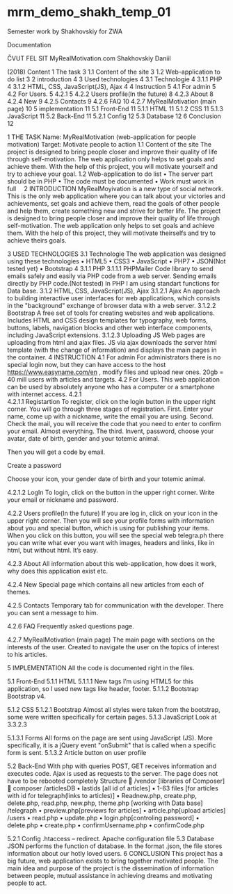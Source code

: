 # mrm_demo_shakh_temp_01
Semester work by Shakhovskiy for ZWA





Documentation






ČVUT FEL SIT
MyRealMotivation.com
Shakhovskiy Daniil

















(2018)
Content
1	The task	3
1.1	Content of the site	3
1.2	Web-application to do list	3
2	introduction	4
3	Used technologies	4
3.1	Technologie	4
3.1.1	PHP	4
3.1.2	HTML, CSS, JavaScript(JS), Ajax	4
4	Instruction	5
4.1	For admin	5
4.2	For Users.	5
4.2.1	5
4.2.2	Users profile(In the future)	8
4.2.3	About	8
4.2.4	New	9
4.2.5	Contacts	9
4.2.6	FAQ	10
4.2.7	MyRealMotivation (main page)	10
5	implementation	11
5.1	Front-End	11
5.1.1	HTML	11
5.1.2	CSS	11
5.1.3	JavaScript	11
5.2	Back-End	11
5.2.1	Config	12
5.3	Database	12
6	Conclusion	12


1	THE TASK
Name: MyRealMotivation (web-application for people motivation)
Target: Motivate people to action
1.1	Content of the site
The project is designed to bring people closer and improve their quality of life through self-motivation. The web application only helps to set goals and achieve them. With the help of this project, you will motivate yourself and try to achieve your goal. 
1.2	Web-application to do list
•	The server part should be in PHP
•	The code must be documented
•	Work must work in full 
2	INTRODUCTION
MyRealMoyivation is a new type of social network. This is the only web application where you can talk about your victories and achievements, set goals and achieve them, read the goals of other people and help them, create something new and strive for better life.
The project is designed to bring people closer and improve their quality of life through self-motivation. The web application only helps to set goals and achieve them. With the help of this project, they will motivate theirselfs and try to achieve theirs goals.

3	USED TECHNOLOGIES
3.1	Technologie
The web application was designed using these technologies
•	HTML5
•	CSS3
•	JavaScript
•	PHP7
•	JSON(Not tested yet)
•	Bootstrap 4
3.1.1	PHP
3.1.1.1	PHPMailer
Code library to send emails safely and easily via PHP code from a web server. Sending emails directly by PHP code.(Not tested)
In PHP I am using standart functions for Data base.
3.1.2	HTML, CSS, JavaScript(JS), Ajax
3.1.2.1	Ajax
An approach to building interactive user interfaces for web applications, which consists in the "background" exchange of browser data with a web server.
3.1.2.2	Bootstrap
A free set of tools for creating websites and web applications. Includes HTML and CSS design templates for typography, web forms, buttons, labels, navigation blocks and other web interface components, including JavaScript extensions.
3.1.2.3	Uploading JS
Web pages are uploading from html and ajax files. JS via ajax downloads the server html template (with the change of information) and displays the main pages in the container.
4	INSTRUCTION
4.1	For admin
For administrators there is no special login now, but they can have access to the host https://www.easyname.com/en , modify files and upload new ones. 20gb = 40 mill users with articles and targets.
4.2	For Users.
This web application can be used by absolutely anyone who has a computer or a smartphone with internet access.
4.2.1	
4.2.1.1	Registartion
To register, click on the login button in the upper right corner. You will go through three stages of registration. First. Enter your name, come up with a nickname, write the email you are using. Second. Check the mail, you will receive the code that you need to enter to confirm your email. Almost everything. The third. Invent, password, choose your avatar, date of birth, gender and your totemic animal.
 

 
Then you will get a code by email.

 
Create a password
 
Choose your icon, your gender date of birth and your totemic animal.

4.2.1.2	LogIn
To login, click on the button in the upper right corner. Write your email or nickname and password.
 


4.2.2	Users profile(In the future)
If you are log in, click on your icon in the upper right corner. Then you will see your profile forms with information about you and special button, which is using for publishing your items. 
When you click on this button, you will see the special web telegra.ph there you can write what ever you want with images, headers and links, like in html, but without html. It’s easy.

4.2.3	About
All information about this web-application, how does it work, why does this application exist etc.
 




4.2.4	New
Special page which contains all new articles from each of themes.
 
4.2.5	Contacts
Temporary tab for communication with the developer. There you can sent a message to him.
 
4.2.6	FAQ
Frequently asked questions page.
 
4.2.7	MyRealMotivation (main page)
The main page with sections on the interests of the user. Created to navigate the user on the topics of interest to his articles. 
 


5	IMPLEMENTATION
All the code is documented right in the files.

5.1	Front-End
5.1.1	HTML
5.1.1.1	New tags
I’m using HTML5 for this application, so I used new tags like header, footer.
5.1.1.2	Bootstrap
Bootstrap v4. 

5.1.2	CSS
5.1.2.1	Bootstrap
Almost all styles were taken from the bootstrap, some were written specifically for certain pages.
5.1.3	JavaScript
Look at 3.3.2.3

5.1.3.1	Forms
All forms on the page are sent using JavaScript (JS). More specifically, it is a jQuery event "onSubmit" that is called when a specific form is sent. 
5.1.3.2	Article button on user profile

5.2	Back-End
With php with queries POST, GET receives information and executes code.
Ajax is used as requests to the server. The page does not have to be rebooted completely
Structure
	/vendor [libraries of Composer]
	composer 
/articlesDB
•	lastids [all id of articles]
•	1-63 files [for articles with id for telegraph(links to articles)]
•	Readnew.php, create.php, delete.php, read.php, new.php, theme.php [working with Data base]
/telegraph
•	preview.php[previews for articles]
•	article.php[upload articles]
/users
•	read.php
•	update.php
•	login.php[controling password]
•	delete.php
•	create.php
•	confirmUsername.php
•	confirmCode.php

5.2.1	Config 
.htaccess – redirect. Apache configuration file
5.3	Database
JSON performs the function of database. In the format .json, the file stores information about our hotly loved users.
6	CONCLUSION 
This project has a big future,  web application exists to bring together motivated people. The main idea and purpose of the project is the dissemination of information between people, mutual assistance in achieving dreams and motivating people to act.

 


